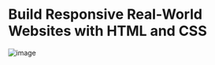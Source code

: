 # Build Responsive Real-World Websites with HTML and CSS

![image](https://user-images.githubusercontent.com/100791622/179405300-4aa99b13-57fc-48ac-b20f-8b6e6b2c813b.png)

